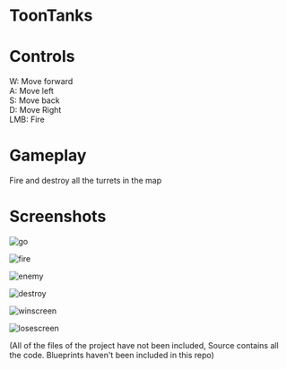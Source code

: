 # ToonTanks



# Controls
W: Move forward<br>
A: Move left<br>
S: Move back<br>
D: Move Right<br>
LMB: Fire

# Gameplay
Fire and destroy all the turrets in the map

# Screenshots

![go](https://user-images.githubusercontent.com/81677957/135718879-e14e690f-72a4-490f-a4b6-fdef298ad74a.png)

![fire](https://user-images.githubusercontent.com/81677957/135718922-f27a3239-5887-4609-9f5f-b4c3f2a3bfbb.png)

![enemy](https://user-images.githubusercontent.com/81677957/135718951-143d398e-4ded-4325-aec8-22655a0d7398.png)

![destroy](https://user-images.githubusercontent.com/81677957/135718986-30d8f4f0-01c7-46fb-a5f8-ebb937ef138d.png)

![winscreen](https://user-images.githubusercontent.com/81677957/135719041-b80cf415-f87d-4b4b-b471-3a93339a37a4.png)

![losescreen](https://user-images.githubusercontent.com/81677957/135719069-311a7466-b87a-4693-bd14-26e095186b97.png)



(All of the files of the project have not been included, Source contains all the code. Blueprints haven't been included in this repo)
